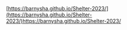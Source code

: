 [https://barnysha.github.io/Shelter-2023/](https://barnysha.github.io/Shelter-2023/)https://barnysha.github.io/Shelter-2023/

